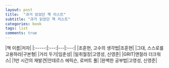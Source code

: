```yaml
---
layout: post
title:  "과거 읽었던 책 리스트"
subtitle: "과거 읽었던 책 리스트"
categories: book
tags: list
comments: true
---
```


|책 이름|저자|
|:-----:|:---:|---|:---:|
|조훈현, 고수의 생각법|조훈현|
|그대, 스스로를 고용하라|구본형|
|거리 두기|임춘성|
|일취월장|고영성, 신영준|
|GRIT|앤절라 더크워스|
|1만 시간의 재발견|안데르스 에릭슨, 로버트 풀|
|완벽한 공부법|고영성, 신영준|
